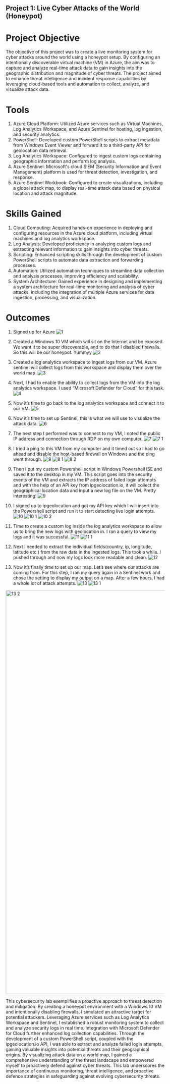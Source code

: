 ## Project 1: Live Cyber Attacks of the World (Honeypot)

# Project Objective
The objective of this project was to create a live monitoring system for cyber attacks around the world using a honeypot setup. By configuring an intentionally discoverable virtual machine (VM) in Azure, the aim was to capture and analyze real-time attack data to gain insights into the geographic distribution and magnitude of cyber threats. The project aimed to enhance threat intelligence and incident response capabilities by leveraging cloud-based tools and automation to collect, analyze, and visualize attack data.

# Tools
1. Azure Cloud Platform: Utilized Azure services such as Virtual Machines, Log Analytics Workspace, and Azure Sentinel for hosting, log ingestion, and security analytics.
2. PowerShell: Developed custom PowerShell scripts to extract metadata from Windows Event Viewer and forward it to a third-party API for geolocation data retrieval.
3. Log Analytics Workspace: Configured to ingest custom logs containing geographic information and perform log analysis.
4. Azure Sentinel: Microsoft's cloud SIEM (Security Information and Event Management) platform is used for threat detection, investigation, and response.
5. Azure Sentinel Workbook: Configured to create visualizations, including a global attack map, to display real-time attack data based on physical location and attack magnitude.

# Skills Gained
1. Cloud Computing: Acquired hands-on experience in deploying and configuring resources in the Azure cloud platform, including virtual machines and log analytics workspace.
2. Log Analysis: Developed proficiency in analyzing custom logs and extracting relevant information to gain insights into cyber threats.
3. Scripting: Enhanced scripting skills through the development of custom PowerShell scripts to automate data extraction and forwarding processes.
4. Automation: Utilized automation techniques to streamline data collection and analysis processes, improving efficiency and scalability.
5. System Architecture: Gained experience in designing and implementing a system architecture for real-time monitoring and analysis of cyber attacks, including the integration of multiple Azure services for data ingestion, processing, and visualization.

# Outcomes
1. Signed up for Azure
![1](https://github.com/capital-e/My-Portfolio/assets/48088449/2cf2d03e-e5c0-498c-8983-b6e5dbf4c173)


2. Created a Windows 10 VM which will sit on the Internet and be exposed. We want it to be super discoverable, and to do that I disabled firewalls. So this will be our honeypot. Yummyy
![2](https://github.com/capital-e/My-Portfolio/assets/48088449/09434509-1b5a-46b3-9a43-652e611e8598)


3. Created a log analytics workspace to ingest logs from our VM. Azure sentinel will collect logs from this workspace and display them over the world map.
![3](https://github.com/capital-e/My-Portfolio/assets/48088449/2514f5da-41e3-4c69-9990-98beb37ec3e3)


4. Next, I had to enable the ability to collect logs from the VM into the log analytics workspace. I used “Microsoft Defender for Cloud” for this task.
![4](https://github.com/capital-e/My-Portfolio/assets/48088449/50420451-a8f2-48f4-b91b-8ba38293f23a)


5. Now it’s time to go back to the log analytics workspace and connect it to our VM.
![5](https://github.com/capital-e/My-Portfolio/assets/48088449/15691620-8692-40f6-bf81-c8d79d5ef35d)


6. Now it’s time to set up Sentinel, this is what we will use to visualize the attack data.
![6](https://github.com/capital-e/My-Portfolio/assets/48088449/42ba4044-6047-4a20-8bcb-26e42b8fa7b3)


7. The next step I performed was to connect to my VM, I noted the public IP address and connection through RDP on my own computer.
![7](https://github.com/capital-e/My-Portfolio/assets/48088449/e759fac0-f7ae-49e7-9ce7-0caca0499f5f)
![7 1](https://github.com/capital-e/My-Portfolio/assets/48088449/4adeb9ff-78a1-475d-ae77-0ae6767f082f)


8. I tried a ping to this VM from my computer and it timed out so I had to go ahead and disable the host-based firewall on Windows and the ping went through.
![8](https://github.com/capital-e/My-Portfolio/assets/48088449/54f92b8d-33b0-4867-aca9-c47796c0cc40)
![8 1](https://github.com/capital-e/My-Portfolio/assets/48088449/96c33cad-ab13-4d67-a5b0-508c49acae34)
![8 2](https://github.com/capital-e/My-Portfolio/assets/48088449/7db7ae8a-99df-47bc-82e9-8f5af57c1908)

9. Then I put my custom Powershell script in Windows Powershell ISE and saved it to the desktop in my VM. This script goes into the security events of the VM and extracts the IP address of failed login attempts and with the help of an API key from ipgeolocation.io, it will collect the geographical location data and input a new log file on the VM. Pretty interesting!
![9](https://github.com/capital-e/My-Portfolio/assets/48088449/f2b24188-069b-44e3-948f-6ad02ce1c57b)


10. I signed up to ipgeolocation and got my API key which I will insert into the Powershell script and run it to start detecting live login attempts.
![10](https://github.com/capital-e/My-Portfolio/assets/48088449/9370fb2c-a637-47bd-b515-7c5c65dfe1c7)
![10 1](https://github.com/capital-e/My-Portfolio/assets/48088449/337cc7aa-8b24-47ad-b01c-d92decba4d50)
![10 2](https://github.com/capital-e/My-Portfolio/assets/48088449/361cdcc0-aa79-4084-8aa2-45e2558fcfc2)


11. Time to create a custom log inside the log analytics workspace to allow us to bring the new logs with geolocation in. I ran a query to view my logs and it was successful.
![11](https://github.com/capital-e/My-Portfolio/assets/48088449/5b23dc06-ffee-49c7-a37c-af4b0e1253bf)
![11 1](https://github.com/capital-e/My-Portfolio/assets/48088449/a5706972-854c-4ff7-b602-0cee6c2d71a2)


12. Next I needed to extract the individual fields(country, ip, longitude, latitude etc.) from the raw data in the ingested logs. This took a while. I pushed through and now my logs look more readable and clean.
![12](https://github.com/capital-e/My-Portfolio/assets/48088449/2c178aee-6c01-4c79-a7cf-ed2e2a724d22)


13. Now it’s finally time to set up our map. Let’s see where our attacks are coming from. For this step, I ran my query again in a Sentinel work and chose the setting to display my output on a map. After a few hours, I had a whole lot of attack attempts.
![13](https://github.com/capital-e/My-Portfolio/assets/48088449/6fe8911e-77b0-4eb2-ad94-82440ccdfd73)
![13 1](https://github.com/capital-e/My-Portfolio/assets/48088449/0cb02b98-c418-49e1-a21d-b0bdec8cd5a8)
<img width="1280" alt="13 2" src="https://github.com/capital-e/My-Portfolio/assets/48088449/4a4fa268-8c33-454e-8847-bb94692b48cc">


This cybersecurity lab exemplifies a proactive approach to threat detection and mitigation. By creating a honeypot environment with a Windows 10 VM and intentionally disabling firewalls, I simulated an attractive target for potential attackers. Leveraging Azure services such as Log Analytics Workspace and Sentinel, I established a robust monitoring system to collect and analyze security logs in real time. Integration with Microsoft Defender for Cloud further enhanced log collection capabilities. Through the development of a custom PowerShell script, coupled with the ipgeolocation.io API, I was able to extract and analyze failed login attempts, gaining valuable insights into potential threats and their geographical origins. By visualizing attack data on a world map, I gained a comprehensive understanding of the threat landscape and empowered myself to proactively defend against cyber threats. This lab underscores the importance of continuous monitoring, threat intelligence, and proactive defence strategies in safeguarding against evolving cybersecurity threats.



